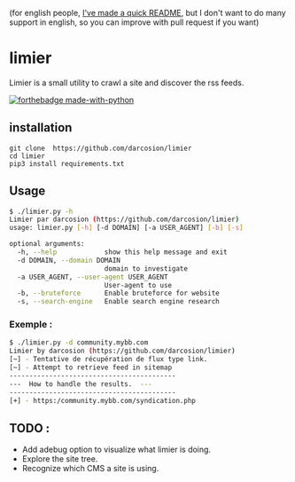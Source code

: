 (for english people, [I've made a quick README](/README.en.md), but I don't want to do many support in english, so you can improve with pull request if you want)

# limier
Limier is a small utility to crawl a site and discover the rss feeds.

[![forthebadge made-with-python](http://ForTheBadge.com/images/badges/made-with-python.svg)](https://www.python.org/)

## installation

```
git clone  https://github.com/darcosion/limier
cd limier 
pip3 install requirements.txt
```

## Usage

```bash
$ ./limier.py -h
Limier par darcosion (https://github.com/darcosion/limier)
usage: limier.py [-h] [-d DOMAIN] [-a USER_AGENT] [-b] [-s]

optional arguments:
  -h, --help            show this help message and exit
  -d DOMAIN, --domain DOMAIN
                        domain to investigate
  -a USER_AGENT, --user-agent USER_AGENT
                        User-agent to use
  -b, --bruteforce      Enable bruteforce for website
  -s, --search-engine   Enable search engine research

```

### Exemple : 
```bash
$ ./limier.py -d community.mybb.com
Limier by darcosion (https://github.com/darcosion/limier)
[~] - Tentative de récupération de flux type link.
[~] - Attempt to retrieve feed in sitemap
------------------------------------------
---  How to handle the results.  ---
------------------------------------------
[+] - https:/community.mybb.com/syndication.php

```

## TODO : 
 - Add adebug option to visualize what limier is doing. 
 - Explore the site tree. 
 - Recognize which CMS a site is using. 
